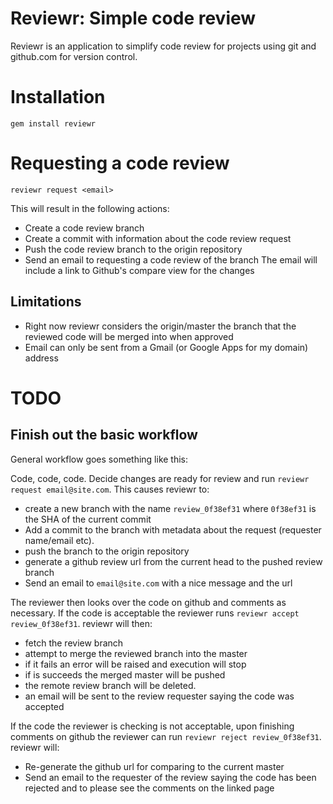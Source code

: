 # Reviewr: Simple code review

Reviewr is an application to simplify code review for projects using
git and github.com for version control.

# Installation
    gem install reviewr

# Requesting a code review
    reviewr request <email>
This will result in the following actions:

* Create a code review branch
* Create a commit with information about the code review request
* Push the code review branch to the origin repository
* Send an email to <email> requesting a code review of the branch
  The email will include a link to Github's compare view for the
  changes 

## Limitations

* Right now reviewr considers the origin/master the branch that the
  reviewed code will be merged into when approved
* Email can only be sent from a Gmail (or Google Apps for my domain)
  address

# TODO

## Finish out the basic workflow

General workflow goes something like this:

Code, code, code. Decide changes are ready for review and run `reviewr
request email@site.com`. This causes reviewr to:

* create a new branch with the name `review_0f38ef31` where `0f38ef31`
is the SHA of the current commit
* Add a commit to the branch with metadata about the request
(requester name/email etc). 
* push the branch to the origin repository
* generate a github review url from the current head to the pushed
review branch
* Send an email to `email@site.com` with a nice message and the url

The reviewer then looks over the code on github and comments as
necessary. If the code is acceptable the reviewer runs `reviewr accept
review_0f38ef31`. reviewr will then:

* fetch the review branch
* attempt to merge the reviewed branch into the master
* if it fails an error will be raised and execution will stop
* if is succeeds the merged master will be pushed
* the remote review branch will be deleted.
* an email will be sent to the review requester saying the code was accepted

If the code the reviewer is checking is not acceptable, upon finishing
comments on github the reviewer can run `reviewr reject
review_0f38ef31`. reviewr will:

* Re-generate the github url for comparing to the current master
* Send an email to the requester of the review saying the code has
been rejected and to please see the comments on the linked page
